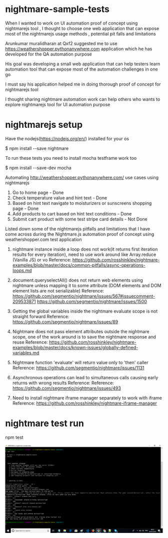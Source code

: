 # nightmare-sample-tests

When I wanted to work on UI automation proof of concept using nightmarejs tool , I thought to choose one web application that can expose most of the nightmarejs usage methods , potential pit falls and limitations 

Arunkumar muralidharan at Qxf2 suggested me to use https://weathershopper.pythonanywhere.com application which he has developed for the QA automation purpose 

His goal was developing a small web application that can help testers learn automation tool that can expose most of the automation challenges in one go 

I must say his application helped me in doing thorough proof of concept for nightmarejs tool 

I thought sharing nightmare automation work can help others who wants to explore nightmarejs tool for UI automation purpose   


# nightmarejs setup

Have the nodejs(https://nodejs.org/en/) installed for your os 

$ npm install --save nightmare

To run these tests you need to install mocha testframe work too

$ npm install --save-dev mocha 


Automating http://weathershopper.pythonanywhere.com/ use cases using nightmarejs

1. Go to home page - Done
2. Check temperature value and hint text - Done
3. Based on hint text navigate to moisturizers or sunscreens shopping page - Done
4. Add products to cart based on hint text conditions - Done
5. Submit cart product with some test stripe card details - Not Done

Listed down some of the nightmarejs pitfalls and limitations that I have come across during the Nightmare.js automation proof of concept using weathershopper.com test application  

1. nightmare instance inside a loop does not work(it returns first iteration results for every iteration),
need to use work around like Array.reduce (Vanilla JS) or vo
Reference: https://github.com/rosshinkley/nightmare-examples/blob/master/docs/common-pitfalls/async-operations-loops.md

2. document.queryselectAll() does not return web elements using nightmare unless mapping it to some attribute 
(DOM elements and DOM element lists are not serializable) 
Reference:
https://github.com/segmentio/nightmare/issues/567#issuecomment-209533871
https://github.com/segmentio/nightmare/issues/1500

3. Getting the global variables inside the nightmare evaluate scope is not straight forward
Reference:
https://github.com/segmentio/nightmare/issues/89

4. Nightmare does not pass element attributes outside the nightmare scope, one of the work around is to save the nightmare response and reuse 
Reference:
https://github.com/rosshinkley/nightmare-examples/blob/master/docs/known-issues/globally-defined-variables.md

5. Nightmare function 'evaluate' will return value only to 'then' caller
Reference:
https://github.com/segmentio/nightmare/issues/1131

6. Asynchronous operations can lead to simultaneous calls causing early returns with wrong results
Reference:
Reference: https://github.com/segmentio/nightmare/issues/493

7. Need to install nightmare iframe manager separately to work with iframe
Reference: https://github.com/rosshinkley/nightmare-iframe-manager 


# nightmare test run

npm test

![ nightmare test run screenshot ](https://github.com/rajiqxf2/nightmare-automation-ui-testing/blob/master/images/nightmare-test-run.png)
